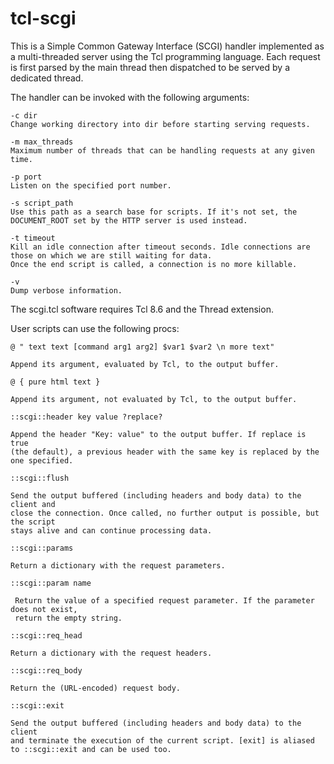 tcl-scgi
========

This is a Simple Common Gateway Interface (SCGI) handler implemented as a multi-threaded server using the Tcl programming language.
Each request is first parsed by the main thread then dispatched to be served by a dedicated thread.

The handler can be invoked with the following arguments:

    -c dir
    Change working directory into dir before starting serving requests.

    -m max_threads
    Maximum number of threads that can be handling requests at any given time.
    
    -p port
    Listen on the specified port number.
    
    -s script_path
    Use this path as a search base for scripts. If it's not set, the DOCUMENT_ROOT set by the HTTP server is used instead.
    
    -t timeout
    Kill an idle connection after timeout seconds. Idle connections are those on which we are still waiting for data.
    Once the end script is called, a connection is no more killable.
    
    -v
    Dump verbose information.


The scgi.tcl software requires Tcl 8.6 and the Thread extension.


User scripts can use the following procs:

    @ " text text [command arg1 arg2] $var1 $var2 \n more text"

    Append its argument, evaluated by Tcl, to the output buffer.

    @ { pure html text }

    Append its argument, not evaluated by Tcl, to the output buffer.

    ::scgi::header key value ?replace?

    Append the header "Key: value" to the output buffer. If replace is true
    (the default), a previous header with the same key is replaced by the
    one specified.

    ::scgi::flush

    Send the output buffered (including headers and body data) to the client and
    close the connection. Once called, no further output is possible, but the script
    stays alive and can continue processing data. 

    ::scgi::params

    Return a dictionary with the request parameters.

    ::scgi::param name

     Return the value of a specified request parameter. If the parameter does not exist, 
     return the empty string.

    ::scgi::req_head
    
    Return a dictionary with the request headers.

    ::scgi::req_body

    Return the (URL-encoded) request body.

    ::scgi::exit

    Send the output buffered (including headers and body data) to the client
    and terminate the execution of the current script. [exit] is aliased
    to ::scgi::exit and can be used too.

